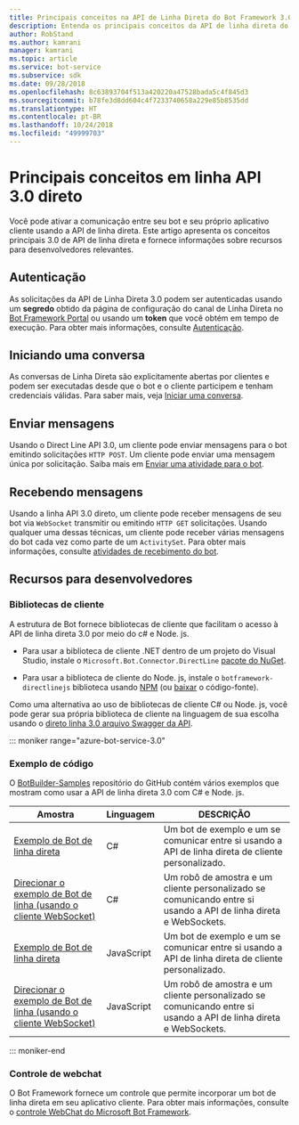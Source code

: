 ```yaml
---
title: Principais conceitos na API de Linha Direta do Bot Framework 3.0  | Microsoft Docs
description: Entenda os principais conceitos da API de linha direta do Bot Framework 3.0.
author: RobStand
ms.author: kamrani
manager: kamrani
ms.topic: article
ms.service: bot-service
ms.subservice: sdk
ms.date: 09/28/2018
ms.openlocfilehash: 8c63893704f513a420220a47528bada5c4f845d3
ms.sourcegitcommit: b78fe3d8dd604c4f7233740658a229e85b8535dd
ms.translationtype: HT
ms.contentlocale: pt-BR
ms.lasthandoff: 10/24/2018
ms.locfileid: "49999703"
---
```

# <a name="key-concepts-in-direct-line-api-30"></a>Principais conceitos em linha API 3.0 direto

Você pode ativar a comunicação entre seu bot e seu próprio aplicativo cliente usando a API de linha direta. Este artigo apresenta os conceitos principais 3.0 de API de linha direta e fornece informações sobre recursos para desenvolvedores relevantes.

## <a name="authentication"></a>Autenticação

As solicitações da API de Linha Direta 3.0 podem ser autenticadas usando um **segredo** obtido da página de configuração do canal de Linha Direta no <a href="https://dev.botframework.com/" target="_blank">Bot Framework Portal</a> ou usando um **token** que você obtém em tempo de execução. Para obter mais informações, consulte [Autenticação](bot-framework-rest-direct-line-3-0-authentication.md).

## <a name="starting-a-conversation"></a>Iniciando uma conversa

As conversas de Linha Direta são explicitamente abertas por clientes e podem ser executadas desde que o bot e o cliente participem e tenham credenciais válidas. Para saber mais, veja [Iniciar uma conversa](bot-framework-rest-direct-line-3-0-start-conversation.md).

## <a name="sending-messages"></a>Enviar mensagens

Usando o Direct Line API 3.0, um cliente pode enviar mensagens para o bot emitindo solicitações `HTTP POST`. Um cliente pode enviar uma mensagem única por solicitação. Saiba mais em [Enviar uma atividade para o bot](bot-framework-rest-direct-line-3-0-send-activity.md).

## <a name="receiving-messages"></a>Recebendo mensagens

Usando a linha API 3.0 direto, um cliente pode receber mensagens de seu bot via `WebSocket` transmitir ou emitindo `HTTP GET` solicitações. Usando qualquer uma dessas técnicas, um cliente pode receber várias mensagens do bot cada vez como parte de um `ActivitySet`. Para obter mais informações, consulte [atividades de recebimento do bot](bot-framework-rest-direct-line-3-0-receive-activities.md).

## <a name="developer-resources"></a>Recursos para desenvolvedores

### <a name="client-libraries"></a>Bibliotecas de cliente

A estrutura de Bot fornece bibliotecas de cliente que facilitam o acesso à API de linha direta 3.0 por meio do c# e Node. js. 

- Para usar a biblioteca de cliente .NET dentro de um projeto do Visual Studio, instale o `Microsoft.Bot.Connector.DirectLine` <a href="https://www.nuget.org/packages/Microsoft.Bot.Connector.DirectLine" target="_blank">pacote do NuGet</a>. 

- Para usar a biblioteca de cliente do Node. js, instale o `botframework-directlinejs` biblioteca usando <a href="https://www.npmjs.com/package/botframework-directlinejs" target="_blank">NPM</a> (ou <a href="https://github.com/Microsoft/BotFramework-DirectLineJS" target="_blank">baixar</a> o código-fonte).

Como uma alternativa ao uso de bibliotecas de cliente C# ou Node. js, você pode gerar sua própria biblioteca de cliente na linguagem de sua escolha usando o <a href="https://docs.botframework.com/en-us/restapi/directline3/swagger.json" target="_blank">direto linha 3.0 arquivo Swagger da API</a>.

::: moniker range="azure-bot-service-3.0"

### <a name="sample-code"></a>Exemplo de código

O <a href="https://github.com/Microsoft/BotBuilder-Samples/tree/v3-sdk-samples" target="_blank">BotBuilder-Samples</a> repositório do GitHub contém vários exemplos que mostram como usar a API de linha direta 3.0 com C# e Node. js.

| Amostra | Linguagem | DESCRIÇÃO |
|----|----|----|
| <a href="https://github.com/Microsoft/BotBuilder-Samples/tree/v3-sdk-samples/CSharp/core-DirectLine" target="_blank">Exemplo de Bot de linha direta</a> | C# | Um bot de exemplo e um se comunicar entre si usando a API de linha direta de cliente personalizado. |
| <a href="https://github.com/Microsoft/BotBuilder-Samples/tree/v3-sdk-samples/CSharp/core-DirectLineWebSockets" target="_blank">Direcionar o exemplo de Bot de linha (usando o cliente WebSocket)</a> | C# | Um robô de amostra e um cliente personalizado se comunicando entre si usando a API de linha direta e WebSockets. |
| <a href="https://github.com/Microsoft/BotBuilder-Samples/tree/v3-sdk-samples/Node/core-DirectLine" target="_blank">Exemplo de Bot de linha direta</a> | JavaScript | Um bot de exemplo e um se comunicar entre si usando a API de linha direta de cliente personalizado. |
| <a href="https://github.com/Microsoft/BotBuilder-Samples/tree/v3-sdk-samples/Node/core-DirectLineWebSockets" target="_blank">Direcionar o exemplo de Bot de linha (usando o cliente WebSocket)</a> | JavaScript | Um robô de amostra e um cliente personalizado se comunicando entre si usando a API de linha direta e WebSockets. |

::: moniker-end

### <a name="web-chat-control"></a>Controle de webchat 

O Bot Framework fornece um controle que permite incorporar um bot de linha direta em seu aplicativo cliente. Para obter mais informações, consulte o <a href="https://github.com/Microsoft/BotFramework-WebChat" target="_blank">controle WebChat do Microsoft Bot Framework</a>.
